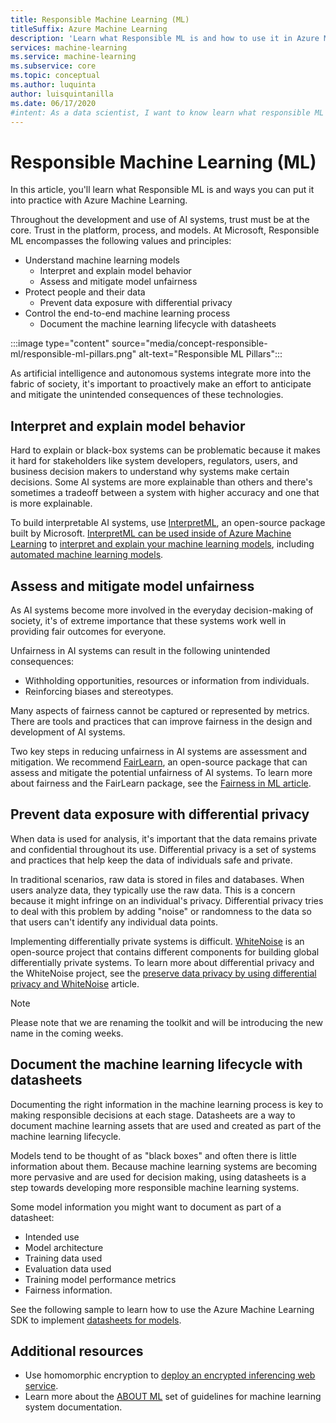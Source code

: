 ```yaml
---
title: Responsible Machine Learning (ML)
titleSuffix: Azure Machine Learning
description: 'Learn what Responsible ML is and how to use it in Azure Machine Learning'
services: machine-learning
ms.service: machine-learning
ms.subservice: core
ms.topic: conceptual
ms.author: luquinta
author: luisquintanilla
ms.date: 06/17/2020
#intent: As a data scientist, I want to know learn what responsible ML is and how I can use it in Azure Machine Learning
---
```


# Responsible Machine Learning (ML)

In this article, you'll learn what Responsible ML is and ways you can put it into practice with Azure Machine Learning.

Throughout the development and use of AI systems, trust must be at the core. Trust in the platform, process, and models. At Microsoft, Responsible ML encompasses the following values and principles:

- Understand machine learning models
  - Interpret and explain model behavior
  - Assess and mitigate model unfairness
- Protect people and their data
  - Prevent data exposure with differential privacy  
- Control the end-to-end machine learning process
  - Document the machine learning lifecycle with datasheets

:::image type="content" source="media/concept-responsible-ml/responsible-ml-pillars.png" alt-text="Responsible ML Pillars":::

As artificial intelligence and autonomous systems integrate more into the fabric of society, it's important to proactively make an effort to anticipate and mitigate the unintended consequences of these technologies.

## Interpret and explain model behavior

Hard to explain or black-box systems can be problematic because it makes it hard for stakeholders like system developers, regulators, users, and business decision makers to understand why systems make certain decisions. Some AI systems are more explainable than others and there's sometimes a tradeoff between a system with higher accuracy and one that is more explainable.

To build interpretable AI systems, use [InterpretML](https://github.com/interpretml/interpret), an open-source package built by Microsoft. [InterpretML can be used inside of Azure Machine Learning](how-to-machine-learning-interpretability.md) to [interpret and explain your machine learning models](how-to-machine-learning-interpretability-aml.md), including [automated machine learning models](how-to-machine-learning-interpretability-automl.md).

## Assess and mitigate model unfairness

As AI systems become more involved in the everyday decision-making of society, it's of extreme importance that these systems work well in providing fair outcomes for everyone.

Unfairness in AI systems can result in the following unintended consequences:

- Withholding opportunities, resources or information from individuals.
- Reinforcing biases and stereotypes.

Many aspects of fairness cannot be captured or represented by metrics. There are tools and practices that can improve fairness in the design and development of AI systems.

Two key steps in reducing unfairness in AI systems are assessment and mitigation. We recommend [FairLearn](https://github.com/fairlearn/fairlearn), an open-source package that can assess and mitigate the potential unfairness of AI systems. To learn more about fairness and the FairLearn package, see the [Fairness in ML article](./concept-fairness-ml.md).

## Prevent data exposure with differential privacy

When data is used for analysis, it's important that the data remains private and confidential throughout its use. Differential privacy is a set of systems and practices that help keep the data of individuals safe and private.

In traditional scenarios, raw data is stored in files and databases. When users analyze data, they typically use the raw data. This is a concern because it might infringe on an individual's privacy. Differential privacy tries to deal with this problem by adding "noise" or randomness to the data so that users can't identify any individual data points.

Implementing differentially private systems is difficult. [WhiteNoise](https://github.com/opendifferentialprivacy/whitenoise-core) is an open-source project that contains different components for building global differentially private systems. To learn more about differential privacy and the WhiteNoise project, see the [preserve data privacy by using differential privacy and WhiteNoise](./concept-differential-privacy.md) article.

> [!NOTE]
> Please note that we are renaming the toolkit and will be introducing the new name in the coming weeks. 

## Document the machine learning lifecycle with datasheets

Documenting the right information in the machine learning process is key to making responsible decisions at each stage. Datasheets are a way to document machine learning assets that are used and created as part of the machine learning lifecycle.

Models tend to be thought of as "black boxes" and often there is little information about them. Because machine learning systems are becoming more pervasive and are used for decision making, using datasheets is a step towards developing more responsible machine learning systems.

Some model information you might want to document as part of a datasheet:

- Intended use
- Model architecture
- Training data used
- Evaluation data used
- Training model performance metrics
- Fairness information.

See the following sample to learn how to use the Azure Machine Learning SDK to implement [datasheets for models](https://github.com/microsoft/MLOps/blob/master/pytorch_with_datasheet/model_with_datasheet.ipynb).

## Additional resources

- Use homomorphic encryption to [deploy an encrypted inferencing web service](how-to-homomorphic-encryption-seal.md).
- Learn more about the [ABOUT ML](https://www.partnershiponai.org/about-ml/) set of guidelines for machine learning system documentation.